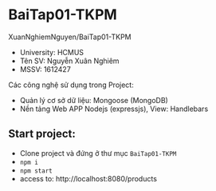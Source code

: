 # BaiTap01-TKPM
XuanNghiemNguyen/BaiTap01-TKPM
+ University: HCMUS
+ Tên SV: Nguyễn Xuân Nghiêm
+ MSSV: 1612427

Các công nghệ sử dụng trong Project:
+ Quản lý cơ sở dữ liệu: Mongoose (MongoDB)
+ Nền tảng Web APP Nodejs (expressjs), View: Handlebars

## Start project:
+ Clone project và đứng ở thư mục `BaiTap01-TKPM`
+ `npm i`
+ `npm start`
+ access to: http://localhost:8080/products
